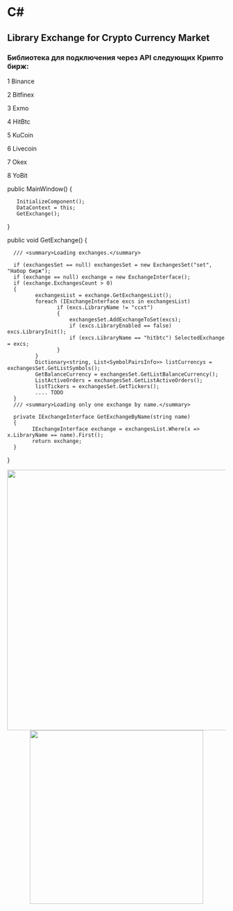# C#
## Library Exchange for Crypto Currency Market

### Библиотека для подключения через API следующих Крипто бирж:

1 Binance

2 Bitfinex

3 Exmo

4 HitBtc

5 KuCoin

6 Livecoin

7 Okex

8 YoBit

public MainWindow()
{

       InitializeComponent();
       DataContext = this;
       GetExchange();
}

public void GetExchange()
{

      /// <summary>Loading exchanges.</summary>
      
      if (exchangesSet == null) exchangesSet = new ExchangesSet("set", "Набор бирж");
      if (exchange == null) exchange = new ExchangeInterface();
      if (exchange.ExchangesCount > 0)
      {
             exchangesList = exchange.GetExchangesList();
             foreach (IExchangeInterface excs in exchangesList)
                    if (excs.LibraryName != "ccxt")
                    {
                        exchangesSet.AddExchangeToSet(excs);
                        if (excs.LibraryEnabled == false) excs.LibraryInit();
                        if (excs.LibraryName == "hitbtc") SelectedExchange = excs;
                    }
             }
             Dictionary<string, List<SymbolPairsInfo>> listCurrencys = exchangesSet.GetListSymbols();
             GetBalanceCurrency = exchangesSet.GetListBalanceCurrency();
             ListActiveOrders = exchangesSet.GetListActiveOrders();
             listTickers = exchangesSet.GetTickers();
             .... TODO
      }
      /// <summary>Loading only one exchange by name.</summary>
      
      private IExchangeInterface GetExchangeByName(string name)
      {
            IExchangeInterface exchange = exchangesList.Where(x => x.LibraryName == name).First();
            return exchange;
      }
}

<p align="center">
  <img src="https://user-images.githubusercontent.com/40513889/59661595-cf9f2e00-91b3-11e9-9b25-7ecd3547e160.jpg" width="600" />
  <img src="https://user-images.githubusercontent.com/40513889/59661472-9070dd00-91b3-11e9-9b9f-4e05a50373f8.jpg" width="400" />
</p>
